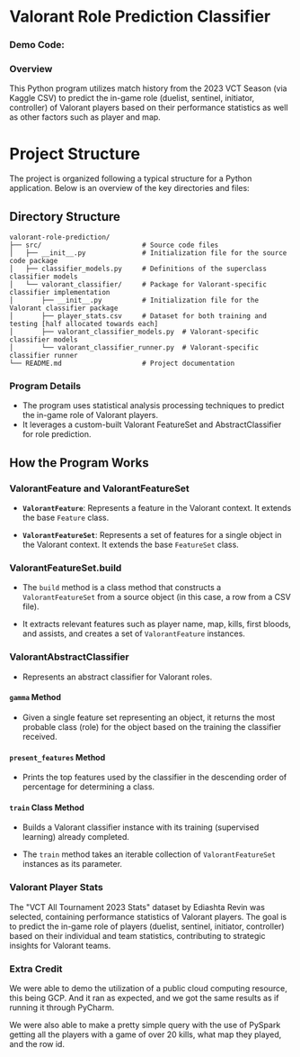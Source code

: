 # Valorant Role Prediction Classifier

### Demo Code: 

### Overview

This Python program utilizes match history from the 2023 VCT Season (via Kaggle CSV) 
to predict the in-game role (duelist, sentinel, initiator, controller) of Valorant players 
based on their performance statistics as well as other factors such as player and map. 

# Project Structure

The project is organized following a typical structure for a Python application. Below is an overview of the key directories and files:

## Directory Structure

```plaintext
valorant-role-prediction/
├── src/                         # Source code files
│   ├── __init__.py              # Initialization file for the source code package
│   ├── classifier_models.py     # Definitions of the superclass classifier models
│   └── valorant_classifier/     # Package for Valorant-specific classifier implementation
│       ├── __init__.py          # Initialization file for the Valorant classifier package
│       ├── player_stats.csv     # Dataset for both training and testing [half allocated towards each]
│       ├── valorant_classifier_models.py  # Valorant-specific classifier models
│       └── valorant_classifier_runner.py  # Valorant-specific classifier runner
└── README.md                    # Project documentation
```

### Program Details

* The program uses statistical analysis processing techniques to predict the in-game role of Valorant players.
* It leverages a custom-built Valorant FeatureSet and AbstractClassifier for role prediction.

## How the Program Works

### ValorantFeature and ValorantFeatureSet

- **`ValorantFeature`**: Represents a feature in the Valorant context. It extends the base `Feature` class.

- **`ValorantFeatureSet`**: Represents a set of features for a single object in the Valorant context. It extends the base `FeatureSet` class.

### ValorantFeatureSet.build

- The `build` method is a class method that constructs a `ValorantFeatureSet` from a source object (in this case, a row from a CSV file).

- It extracts relevant features such as player name, map, kills, first bloods, and assists, and creates a set of `ValorantFeature` instances.

### ValorantAbstractClassifier

- Represents an abstract classifier for Valorant roles.

#### `gamma` Method

- Given a single feature set representing an object, it returns the most probable class (role) for the object based on the training the classifier received.

#### `present_features` Method

- Prints the top features used by the classifier in the descending order of percentage for determining a class.

#### `train` Class Method

- Builds a Valorant classifier instance with its training (supervised learning) already completed.

- The `train` method takes an iterable collection of `ValorantFeatureSet` instances as its parameter.

### Valorant Player Stats
The "VCT All Tournament 2023 Stats" dataset by Ediashta Revin was selected, containing performance statistics of Valorant players. The goal is to predict the in-game role of players (duelist, sentinel, initiator, controller) based on their individual and team statistics, contributing to strategic insights for Valorant teams.

### Extra Credit
We were able to demo the utilization of a public cloud computing resource, this being GCP. And it ran as expected, and we got the same results as if running it through PyCharm.

We were also able to make a pretty simple query with the use of PySpark getting all the players with a game of over 20 kills, what map they played, and the row id.
